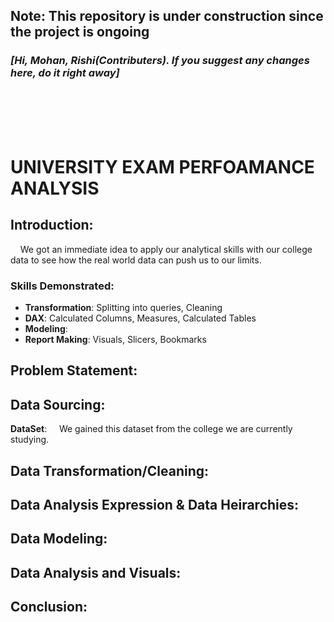 ## Note: This repository is under construction since the project is ongoing
### _[Hi, Mohan, Rishi(Contributers). If you suggest any changes here, do it right away]_
<br>
<br>
<br>
<br>

# UNIVERSITY EXAM PERFOAMANCE ANALYSIS

## Introduction:
&nbsp;&nbsp;&nbsp;&nbsp;We got an immediate idea to apply our analytical skills with our college data to see how the real world data can push us to our limits. 
### Skills Demonstrated:
* **Transformation**: Splitting into queries, Cleaning
* **DAX**: Calculated Columns, Measures, Calculated Tables
* **Modeling**: 
* **Report Making**: Visuals, Slicers, Bookmarks
## Problem Statement:

## Data Sourcing:
**DataSet**: 
&nbsp;&nbsp;&nbsp;&nbsp;We gained this dataset from the college we are currently studying.
## Data Transformation/Cleaning:

## Data Analysis Expression & Data Heirarchies:

## Data Modeling:

## Data Analysis and Visuals:

## Conclusion:
